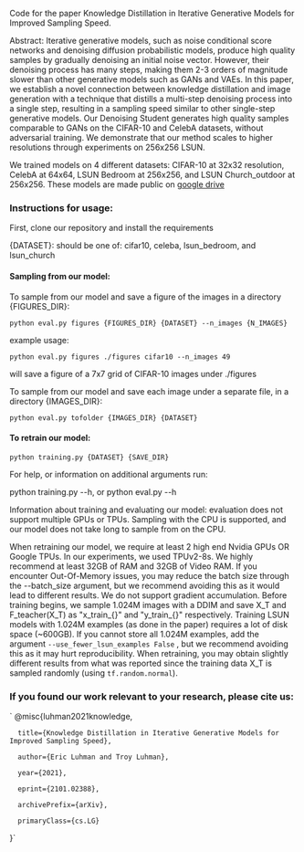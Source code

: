 Code for the paper Knowledge Distillation in Iterative Generative Models for Improved Sampling Speed.

Abstract: Iterative generative models, such as noise conditional score networks and denoising diffusion probabilistic models, produce high quality samples by gradually denoising an initial noise vector. However, their denoising process has many steps, making them 2-3 orders of magnitude slower than other generative models such as GANs and VAEs. In this paper, we establish a novel connection between knowledge distillation and image generation with a technique that distills a multi-step denoising process into a single step, resulting in a sampling speed similar to other single-step generative models. Our Denoising Student generates high quality samples comparable to GANs on the CIFAR-10 and CelebA datasets, without adversarial training. We demonstrate that our method scales to higher resolutions through experiments on 256x256 LSUN.

We trained models on 4 different datasets: CIFAR-10 at 32x32 resolution, CelebA at 64x64, LSUN Bedroom at 256x256, and LSUN Church_outdoor at 256x256.
These models are made public on [google drive](https://drive.google.com/file/d/1tW5t3W4wqE5f0NXaaiYuFK_2JOBrf9cY/view?usp=sharing)

### Instructions for usage:

First, clone our repository and install the requirements

{DATASET}: should be one of: cifar10, celeba, lsun_bedroom, and lsun_church

#### Sampling from our model:

To sample from our model and save a figure of the images in a directory {FIGURES_DIR}:

`python eval.py figures {FIGURES_DIR} {DATASET} --n_images {N_IMAGES}`

example usage:

`python eval.py figures ./figures cifar10 --n_images 49`

will save a figure of a 7x7 grid of CIFAR-10 images under ./figures 

To sample from our model and save each image under a separate file, in a directory {IMAGES_DIR}:

`python eval.py tofolder {IMAGES_DIR} {DATASET}`

#### To retrain our model:

`python training.py {DATASET} {SAVE_DIR}`

For help, or information on additional arguments run:

python training.py --h, or
python eval.py --h

Information about training and evaluating our model:
evaluation does not support multiple GPUs or TPUs. Sampling with the CPU is supported, and our model does not take long to sample from on the CPU.

When retraining our model, we require at least 2 high end Nvidia GPUs OR Google TPUs. In our experiments, we used TPUv2-8s. 
We highly recommend at least 32GB of RAM and 32GB of Video RAM. If you encounter Out-Of-Memory issues, you may reduce the batch size through the --batch_size argument, but we recommend avoiding this as it would lead to different results. We do not support gradient accumulation.
Before training begins, we sample 1.024M images with a DDIM and save X_T and F_teacher(X_T) as "x_train_{}" and "y_train_{}" respectively. 
Training LSUN models with 1.024M examples (as done in the paper) requires a lot of disk space (~600GB). If you cannot store all 1.024M examples, add the argument `--use_fewer_lsun_examples False` , but we recommend avoiding this as it may hurt reproducibility.
When retraining, you may obtain slightly different results from what was reported since the training data X_T is sampled randomly (using `tf.random.normal`). 


### If you found our work relevant to your research, please cite us:
`
@misc{luhman2021knowledge,

      title={Knowledge Distillation in Iterative Generative Models for Improved Sampling Speed}, 
      
      author={Eric Luhman and Troy Luhman},
      
      year={2021},
      
      eprint={2101.02388},
      
      archivePrefix={arXiv},
      
      primaryClass={cs.LG}
}`
